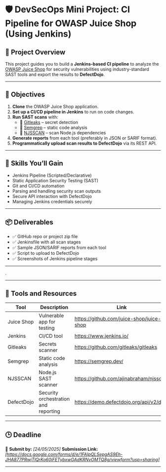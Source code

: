 # 🛡️ DevSecOps Mini Project: CI Pipeline for OWASP Juice Shop (Using Jenkins)

## 📌 Project Overview

This project guides you to build a **Jenkins-based CI pipeline** to analyze the [OWASP Juice Shop](https://github.com/juice-shop/juice-shop) for security vulnerabilities using industry-standard SAST tools and export the results to **DefectDojo**.

---

## 🎯 Objectives

1. **Clone** the OWASP Juice Shop application.
2. **Set up a CI/CD pipeline in Jenkins** to run on code changes.
3. **Run SAST scans** with:
   - 🔐 [Gitleaks](https://github.com/gitleaks/gitleaks) – secret detection
   - 🧠 [Semgrep](https://semgrep.dev/) – static code analysis
   - 🔎 [NJSSCAN](https://github.com/ajinabraham/njsscan) – scan Node.js dependencies
4. **Generate reports** from each tool (preferably in JSON or SARIF format).
5. **Programmatically upload scan results to DefectDojo** via its REST API.


---

## 🧠 Skills You’ll Gain

- Jenkins Pipeline (Scripted/Declarative)
- Static Application Security Testing (SAST)
- Git and CI/CD automation
- Parsing and handling security scan outputs
- Secure API interaction with DefectDojo
- Managing Jenkins credentials securely

---

## 📦 Deliverables

- ✅ GitHub repo or project zip file
- ✅ Jenkinsfile with all scan stages
- ✅ Sample JSON/SARIF reports from each tool
- ✅ Script to upload to DefectDojo 
- ✅ Screenshots of Jenkins pipeline stages


---

.

---

## 🧰 Tools and Resources

| Tool       | Description                         | Link |
|------------|-------------------------------------|------|
| Juice Shop | Vulnerable app for testing          | https://github.com/juice-shop/juice-shop |
| Jenkins    | CI/CD tool                          | https://www.jenkins.io/ |
| Gitleaks   | Secrets scanner                     | https://github.com/gitleaks/gitleaks |
| Semgrep    | Static code analysis                | https://semgrep.dev/ |
| NJSSCAN    | Node.js SAST scanner                | https://github.com/ajinabraham/njsscan |
| DefectDojo | Security orchestration and reporting | https://demo.defectdojo.org/api/v2/doc/ |

---

## 🕒 Deadline

📅 **Submit by:** _[24/05/2025]_
**Submission Link:** _[https://docs.google.com/forms/d/e/1FAIpQLSepgAS9Eh-JHA877PRwjTlQrKo60iFETybxwGAdKRNvOMTQ8g/viewform?usp=sharing]_



---
